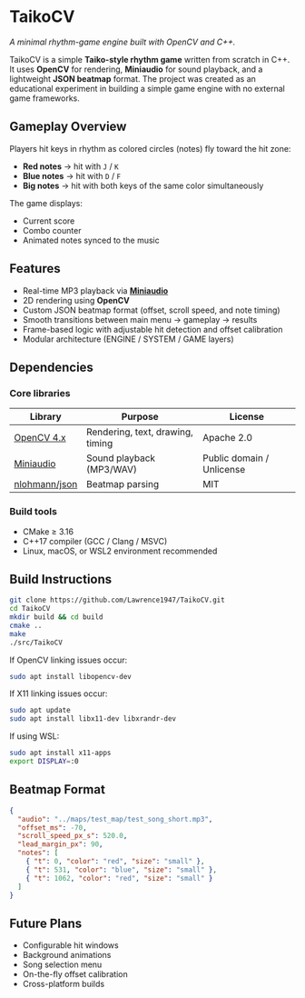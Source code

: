 # TaikoCV
*A minimal rhythm-game engine built with OpenCV and C++.*

TaikoCV is a simple **Taiko-style rhythm game** written from scratch in C++.
It uses **OpenCV** for rendering, **Miniaudio** for sound playback, and a lightweight **JSON beatmap** format.
The project was created as an educational experiment in building a simple game engine with no external game frameworks.

## Gameplay Overview

Players hit keys in rhythm as colored circles (notes) fly toward the hit zone:

- **Red notes** → hit with `J` / `K`
- **Blue notes** → hit with `D` / `F`
- **Big notes** → hit with both keys of the same color simultaneously

The game displays:
- Current score
- Combo counter
- Animated notes synced to the music

## Features

- Real-time MP3 playback via [**Miniaudio**](https://github.com/mackron/miniaudio)
- 2D rendering using **OpenCV**
- Custom JSON beatmap format (offset, scroll speed, and note timing)
- Smooth transitions between main menu → gameplay → results
- Frame-based logic with adjustable hit detection and offset calibration
- Modular architecture (ENGINE / SYSTEM / GAME layers)

## Dependencies

### Core libraries
| Library | Purpose | License |
|----------|----------|---------|
| [OpenCV 4.x](https://opencv.org/) | Rendering, text, drawing, timing | Apache 2.0 |
| [Miniaudio](https://github.com/mackron/miniaudio) | Sound playback (MP3/WAV) | Public domain / Unlicense |
| [nlohmann/json](https://github.com/nlohmann/json) | Beatmap parsing | MIT |

### Build tools
- CMake ≥ 3.16
- C++17 compiler (GCC / Clang / MSVC)
- Linux, macOS, or WSL2 environment recommended

## Build Instructions

```bash
git clone https://github.com/Lawrence1947/TaikoCV.git
cd TaikoCV
mkdir build && cd build
cmake ..
make
./src/TaikoCV
```

If OpenCV linking issues occur:
```bash
sudo apt install libopencv-dev
```

If X11 linking issues occur:
```bash
sudo apt update
sudo apt install libx11-dev libxrandr-dev
```

If using WSL:
```bash
sudo apt install x11-apps
export DISPLAY=:0
```

## Beatmap Format

```json
{
  "audio": "../maps/test_map/test_song_short.mp3",
  "offset_ms": -70,
  "scroll_speed_px_s": 520.0,
  "lead_margin_px": 90,
  "notes": [
    { "t": 0, "color": "red", "size": "small" },
    { "t": 531, "color": "blue", "size": "small" },
    { "t": 1062, "color": "red", "size": "small" }
  ]
}
```

## Future Plans

- Configurable hit windows
- Background animations
- Song selection menu
- On-the-fly offset calibration
- Cross-platform builds
